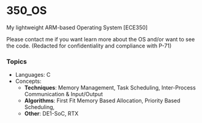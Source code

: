 # 350_OS

My lightweight ARM-based Operating System [ECE350]

Please contact me if you want learn more about the OS and/or want to see the code.
(Redacted for confidentiality and compliance with P-71)

### Topics

- Languages: C
- Concepts:
  - **Techniques**: Memory Management, Task Scheduling, Inter-Process Communication & Input/Output
  - **Algorithms**: First Fit Memory Based Allocation, Priority Based Scheduling, 
  - **Other**: DE1-SoC, RTX
